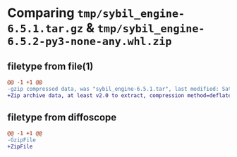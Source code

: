 # Comparing `tmp/sybil_engine-6.5.1.tar.gz` & `tmp/sybil_engine-6.5.2-py3-none-any.whl.zip`

## filetype from file(1)

```diff
@@ -1 +1 @@
-gzip compressed data, was "sybil_engine-6.5.1.tar", last modified: Sat Mar 30 16:20:26 2024, max compression
+Zip archive data, at least v2.0 to extract, compression method=deflate
```

## filetype from diffoscope

```diff
@@ -1 +1 @@
-GzipFile
+ZipFile
```

